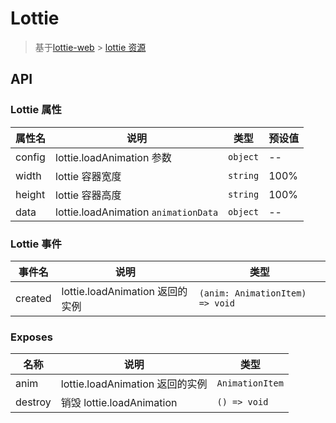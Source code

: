 # Lottie

> 基于[lottie-web](https://airbnb.io/lottie/) > [lottie 资源](https://lottiefiles.com/featured)

## API

### Lottie 属性

| 属性名 | 说明                                 | 类型     | 预设值 |
| ------ | ------------------------------------ | -------- | ------ |
| config | lottie.loadAnimation 参数            | `object` | --     |
| width  | lottie 容器宽度                      | `string` | 100%   |
| height | lottie 容器高度                      | `string` | 100%   |
| data   | lottie.loadAnimation `animationData` | `object` | --     |

### Lottie 事件

| 事件名  | 说明                            | 类型                            |
| ------- | ------------------------------- | ------------------------------- |
| created | lottie.loadAnimation 返回的实例 | `(anim: AnimationItem) => void` |

### Exposes

| 名称    | 说明                            | 类型            |
| ------- | ------------------------------- | --------------- |
| anim    | lottie.loadAnimation 返回的实例 | `AnimationItem` |
| destroy | 销毁 lottie.loadAnimation       | `() => void`    |
